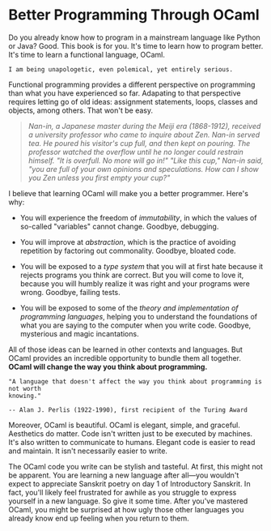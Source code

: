 # Better Programming Through OCaml

Do you already know how to program in a mainstream language like Python or Java?
Good. This book is for you. It's time to learn how to program better. It's time
to learn a functional language, OCaml. 

```{warning}
I am being unapologetic, even polemical, yet entirely serious.
```

Functional programming provides a
different perspective on programming than what you have experienced so far.
Adapating to that perspective requires letting go of old ideas: assignment
statements, loops, classes and objects, among others. That won't be easy.

> <i>Nan-in, a Japanese master during the Meiji era (1868-1912), received a
> university professor who came to inquire about Zen. Nan-in served tea. He
> poured his visitor's cup full, and then kept on pouring. The professor watched
> the overflow until he no longer could restrain himself. "It is overfull. No
> more will go in!" "Like this cup," Nan-in said, "you are full of your own
> opinions and speculations. How can I show you Zen unless you first empty your
> cup?"</i>

I believe that learning OCaml will make you a better programmer. Here's why:

- You will experience the freedom of *immutability*, in which the values of
  so-called "variables" cannot change. Goodbye, debugging.

- You will improve at *abstraction*, which is the practice of avoiding
  repetition by factoring out commonality. Goodbye, bloated code.

- You will be exposed to a *type system* that you will at first hate because it
  rejects programs you think are correct. But you will come to love it, because
  you will humbly realize it was right and your programs were wrong. Goodbye,
  failing tests.

- You will be exposed to some of the *theory and implementation of programming
  languages*, helping you to understand the foundations of what you are saying
  to the computer when you write code. Goodbye, mysterious and magic
  incantations.

All of those ideas can be learned in other contexts and languages. But OCaml
provides an incredible opportunity to bundle them all together. **OCaml will
change the way you think about programming.**

```{epigraph}
"A language that doesn't affect the way you think about programming is not worth
knowing."

-- Alan J. Perlis (1922-1990), first recipient of the Turing Award
```

Moreover, OCaml is beautiful. OCaml is elegant, simple, and graceful. Aesthetics
do matter. Code isn't written just to be executed by machines. It's also written
to communicate to humans. Elegant code is easier to read and maintain. It isn't
necessarily easier to write.

The OCaml code you write can be stylish and tasteful. At first, this might not
be apparent. You are learning a new language after all&mdash;you wouldn't expect
to appreciate Sanskrit poetry on day 1 of Introductory Sanskrit. In fact, you'll
likely feel frustrated for awhile as you struggle to express yourself in a new
language. So give it some time. After you've mastered OCaml, you might be
surprised at how ugly those other languages you already know end up feeling when
you return to them.
